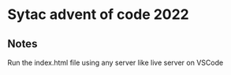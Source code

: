 # Sytac advent of code 2022

## Notes

Run the index.html file using any server like live server on VSCode
